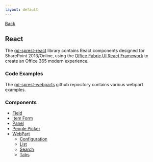 ```yaml
---
layout: default
---
```

<div class="page-info" markdown="1">

[Back](/)
## React

</div>

The [gd-sprest-react](https://github.com/gunjandatta/sprest-react) library contains React components designed for SharePoint 2013/Online, using the [Office Fabric UI React Framework](https://dev.office.com/fabric) to create an Office 365 modern experience.

### Code Examples

The [gd-sprest-webparts](https://github.com/gunjandatta/sprest-webparts) github repository contains various webpart examples.

### Components
- [Field](field)
- [Item Form](item-form)
- [Panel](panel)
- [People Picker](people-picker)
- [WebPart](wp)
    - [Configuration](wp-cfg)
    - [List](wp-list)
    - [Search](wp-search)
    - [Tabs](wp-tabs)